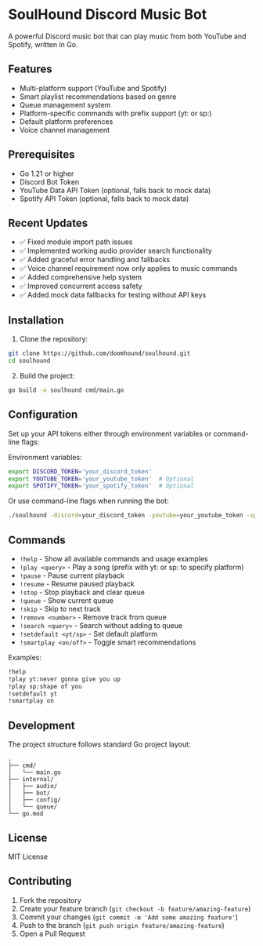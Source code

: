 # SoulHound Discord Music Bot

A powerful Discord music bot that can play music from both YouTube and Spotify, written in Go.

## Features

- Multi-platform support (YouTube and Spotify)
- Smart playlist recommendations based on genre
- Queue management system
- Platform-specific commands with prefix support (yt: or sp:)
- Default platform preferences
- Voice channel management

## Prerequisites

- Go 1.21 or higher
- Discord Bot Token
- YouTube Data API Token (optional, falls back to mock data)
- Spotify API Token (optional, falls back to mock data)

## Recent Updates

- ✅ Fixed module import path issues
- ✅ Implemented working audio provider search functionality
- ✅ Added graceful error handling and fallbacks
- ✅ Voice channel requirement now only applies to music commands
- ✅ Added comprehensive help system
- ✅ Improved concurrent access safety
- ✅ Added mock data fallbacks for testing without API keys

## Installation

1. Clone the repository:
```bash
git clone https://github.com/doomhound/soulhound.git
cd soulhound
```

2. Build the project:
```bash
go build -o soulhound cmd/main.go
```

## Configuration

Set up your API tokens either through environment variables or command-line flags:

Environment variables:
```bash
export DISCORD_TOKEN='your_discord_token'
export YOUTUBE_TOKEN='your_youtube_token'  # Optional
export SPOTIFY_TOKEN='your_spotify_token'  # Optional
```

Or use command-line flags when running the bot:
```bash
./soulhound -discord=your_discord_token -youtube=your_youtube_token -spotify=your_spotify_token
```

## Commands

- `!help` - Show all available commands and usage examples
- `!play <query>` - Play a song (prefix with yt: or sp: to specify platform)
- `!pause` - Pause current playback
- `!resume` - Resume paused playback
- `!stop` - Stop playback and clear queue
- `!queue` - Show current queue
- `!skip` - Skip to next track
- `!remove <number>` - Remove track from queue
- `!search <query>` - Search without adding to queue
- `!setdefault <yt/sp>` - Set default platform
- `!smartplay <on/off>` - Toggle smart recommendations

Examples:
```bash
!help
!play yt:never gonna give you up
!play sp:shape of you
!setdefault yt
!smartplay on
```

## Development

The project structure follows standard Go project layout:

```
.
├── cmd/
│   └── main.go
├── internal/
│   ├── audio/
│   ├── bot/
│   ├── config/
│   └── queue/
└── go.mod
```

## License

MIT License

## Contributing

1. Fork the repository
2. Create your feature branch (`git checkout -b feature/amazing-feature`)
3. Commit your changes (`git commit -m 'Add some amazing feature'`)
4. Push to the branch (`git push origin feature/amazing-feature`)
5. Open a Pull Request